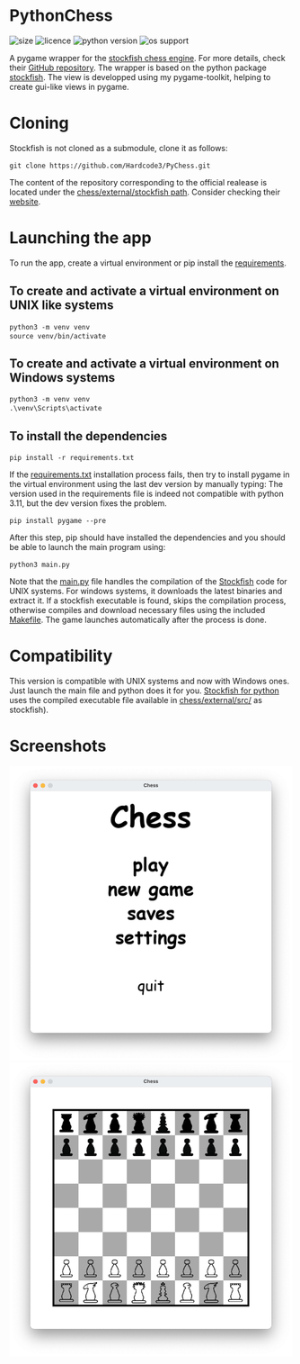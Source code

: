 # PythonChess
![size](https://img.shields.io/github/repo-size/Hardcode3/PyChess) 
![licence](https://img.shields.io/github/license/Hardcode3/PyChess)
![python version](https://img.shields.io/badge/python-v3.10-blue)
![os support](https://img.shields.io/badge/Windows|Linux|MacOS-blue)

A pygame wrapper for the [stockfish chess engine](https://stockfishchess.org).
For more details, check their [GitHub repository](https://github.com/official-stockfish/Stockfish).
The wrapper is based on the python package [stockfish](https://github.com/zhelyabuzhsky/stockfish.git).
The view is developped using my pygame-toolkit, helping to create gui-like views in pygame.

# Cloning
Stockfish is not cloned as a submodule, clone it as follows:
```
git clone https://github.com/Hardcode3/PyChess.git
```
The content of the repository corresponding to the official realease is located under the [chess/external/stockfish path](chess/external/stockfish/).
Consider checking their [website](https://stockfishchess.org).

# Launching the app
To run the app, create a virtual environment or pip install the [requirements](requirements.txt).
## To create and activate a virtual environment on UNIX like systems
```
python3 -m venv venv
source venv/bin/activate
```
## To create and activate a virtual environment on Windows systems
```
python3 -m venv venv
.\venv\Scripts\activate
```
## To install the dependencies
```
pip install -r requirements.txt
```

If the [requirements.txt](requirements.txt) installation process fails, then try to install pygame in the virtual environment using the last dev version by manually typing:
The version used in the requirements file is indeed not compatible with python 3.11, but the dev version fixes the problem.

```
pip install pygame --pre
```

After this step, pip should have installed the dependencies and you should be able to launch the main program using:
```
python3 main.py
```
Note that the [main.py](main.py) file handles the compilation of the [Stockfish](https://stockfishchess.org) code for UNIX systems. For windows systems, it downloads the latest binaries and extract it.
If a stockfish executable is found, skips the compilation process, otherwise compiles and download necessary files using the included [Makefile](chess/external/stockfish/src/Makefile).
The game launches automatically after the process is done.

# Compatibility
This version is compatible with UNIX systems and now with Windows ones.
Just launch the main file and python does it for you.
[Stockfish for python](https://pypi.org/project/stockfish/) uses the compiled executable file available in [chess/external/src/](chess/external/src) as stockfish).

# Screenshots
![Main menu](assets/screenshots/main_menu.png)
![The game itself](assets/screenshots/game.png)
